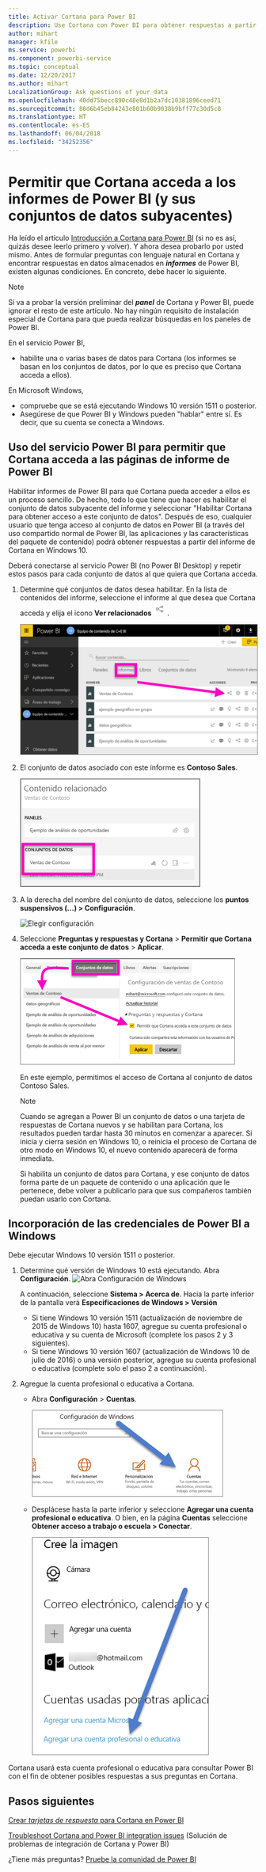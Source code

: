 ```yaml
---
title: Activar Cortana para Power BI
description: Use Cortana con Power BI para obtener respuestas a partir de los datos. Active Cortana para cada conjunto de datos de Power BI y, a continuación, habilite Cortana para que acceda a los conjuntos de datos desde dispositivos de Windows.
author: mihart
manager: kfile
ms.service: powerbi
ms.component: powerbi-service
ms.topic: conceptual
ms.date: 12/20/2017
ms.author: mihart
LocalizationGroup: Ask questions of your data
ms.openlocfilehash: 40dd75becc890c48e8d1b2a7dc10381896ceed71
ms.sourcegitcommit: 80d6b45eb84243e801b60b9038b9bff77c30d5c8
ms.translationtype: HT
ms.contentlocale: es-ES
ms.lasthandoff: 06/04/2018
ms.locfileid: "34252356"
---
```

# <a name="enable-cortana-to-access-power-bi-reports-and-their-underlying-datasets"></a>Permitir que Cortana acceda a los informes de Power BI (y sus conjuntos de datos subyacentes)
Ha leído el artículo [Introducción a Cortana para Power BI](service-cortana-intro.md) (si no es así, quizás desee leerlo primero y volver). Y ahora desea probarlo por usted mismo.  Antes de formular preguntas con lenguaje natural en Cortana y encontrar respuestas en datos almacenados en ***informes*** de Power BI, existen algunas condiciones. En concreto, debe hacer lo siguiente.

> [!NOTE]
> Si va a probar la versión preliminar del ***panel*** de Cortana y Power BI, puede ignorar el resto de este artículo. No hay ningún requisito de instalación especial de Cortana para que pueda realizar búsquedas en los paneles de Power BI.
> 
> 

En el servicio Power BI,

* habilite una o varias bases de datos para Cortana (los informes se basan en los conjuntos de datos, por lo que es preciso que Cortana acceda a ellos).

En Microsoft Windows,

* compruebe que se está ejecutando Windows 10 versión 1511 o posterior.
* Asegúrese de que Power BI y Windows pueden "hablar" entre sí. Es decir, que su cuenta se conecta a Windows.

## <a name="use-power-bi-service-to-enable-cortana-to-access-report-pages-in-power-bi"></a>Uso del servicio Power BI para permitir que Cortana acceda a las páginas de informe de Power BI
Habilitar informes de Power BI para que Cortana pueda acceder a ellos es un proceso sencillo.  De hecho, todo lo que tiene que hacer es habilitar el conjunto de datos subyacente del informe y seleccionar "Habilitar Cortana para obtener acceso a este conjunto de datos". Después de eso, cualquier usuario que tenga acceso al conjunto de datos en Power BI (a través del uso compartido normal de Power BI, las aplicaciones y las características del paquete de contenido) podrá obtener respuestas a partir del informe de Cortana en Windows 10.

Deberá conectarse al servicio Power BI (no Power BI Desktop) y repetir estos pasos para cada conjunto de datos al que quiera que Cortana acceda.

1. Determine qué conjuntos de datos desea habilitar. En la lista de contenidos del informe, seleccione el informe al que desea que Cortana acceda y elija el icono **Ver relacionados** ![](media/service-cortana-enable/power-bi-cortana-view-related-icon.png).
   
    ![Ver contenido relacionado](media/service-cortana-enable/power-bi-view-related.png)
2. El conjunto de datos asociado con este informe es **Contoso Sales**.
   
    ![Conjunto de datos Contoso Sales](media/service-cortana-enable/power-bi-identify-dataset.png)
3. A la derecha del nombre del conjunto de datos, seleccione los **puntos suspensivos (...) > Configuración**.  
   
    ![Elegir configuración](media/service-cortana-enable/power-bi-settings-cortana.png)
4. Seleccione **Preguntas y respuestas y Cortana** > **Permitir que Cortana acceda a este conjunto de datos** > **Aplicar**.
   
   ![Acceso de Cortana al conjunto de datos](media/service-cortana-enable/power-bi-cortana-enable-new.png)
   
   En este ejemplo, permitimos el acceso de Cortana al conjunto de datos Contoso Sales.
   
   > [!NOTE]
   > Cuando se agregan a Power BI un conjunto de datos o una tarjeta de respuestas de Cortana nuevos y se habilitan para Cortana, los resultados pueden tardar hasta 30 minutos en comenzar a aparecer. Si inicia y cierra sesión en Windows 10, o reinicia el proceso de Cortana de otro modo en Windows 10, el nuevo contenido aparecerá de forma inmediata.
   > 
   > Si habilita un conjunto de datos para Cortana, y ese conjunto de datos forma parte de un paquete de contenido o una aplicación que le pertenece, debe volver a publicarlo para que sus compañeros también puedan usarlo con Cortana.
   > 
   > 

## <a name="add-your-power-bi-credentials-to-windows"></a>Incorporación de las credenciales de Power BI a Windows
Debe ejecutar Windows 10 versión 1511 o posterior.

1. Determine qué versión de Windows 10 está ejecutando. Abra **Configuración**.
    ![Abra Configuración de Windows](media/service-cortana-enable/power-bi-cortana-windows.png)

    A continuación, seleccione **Sistema > Acerca de**. Hacia la parte inferior de la pantalla verá **Especificaciones de Windows > Versión**

   * Si tiene Windows 10 versión 1511 (actualización de noviembre de 2015 de Windows 10) hasta 1607, agregue su cuenta profesional o educativa y su cuenta de Microsoft (complete los pasos 2 y 3 siguientes).
   * Si tiene Windows 10 versión 1607 (actualización de Windows 10 de julio de 2016) o una versión posterior, agregue su cuenta profesional o educativa (complete solo el paso 2 a continuación).
1. Agregue la cuenta profesional o educativa a Cortana.
   
   * Abra **Configuración** > **Cuentas**.
     
       ![Configuración > Cuentas](media/service-cortana-enable/power-bi-windows-accounts.png)
   * Desplácese hasta la parte inferior y seleccione **Agregar una cuenta profesional o educativa**. O bien, en la página **Cuentas** seleccione  **Obtener acceso a trabajo o escuela > Conectar**.
     
     ![Agregar cuenta profesional](media/service-cortana-enable/power-bi-add-work-account2.png)

Cortana usará esta cuenta profesional o educativa para consultar Power BI con el fin de obtener posibles respuestas a sus preguntas en Cortana.

## <a name="next-steps"></a>Pasos siguientes
[Crear *tarjetas de respuesta* para Cortana en Power BI](service-cortana-answer-cards.md)

[Troubleshoot Cortana and Power BI integration issues](service-cortana-troubleshoot.md) (Solución de problemas de integración de Cortana y Power BI)

¿Tiene más preguntas? [Pruebe la comunidad de Power BI](http://community.powerbi.com/)

